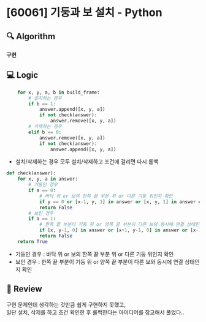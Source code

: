 # [60061] 기둥과 보 설치 - Python

## 🔍 Algorithm
**구현**

## 💻 Logic

```Python
    for x, y, a, b in build_frame:
        # 설치하는 경우
        if b == 1:
            answer.append([x, y, a])
            if not check(answer):
                answer.remove([x, y, a])
        # 삭제하는 경우
        elif b == 0:
            answer.remove([x, y, a])
            if not check(answer):
                answer.append([x, y, a])
```
- 설치/삭제하는 경우 모두 설치/삭제하고 조건에 걸리면 다시 롤백  

```Python
def check(answer):
    for x, y, a in answer:
        # 기둥인 경우
        if a == 0:
            # 바닥 위 or 보의 한쪽 끝 부분 위 or 다른 기둥 위인지 확인
            if y == 0 or [x-1, y, 1] in answer or [x, y, 1] in answer or [x, y-1, 0] in answer: continue
            return False
        # 보인 경우
        if a == 1:
            # 한쪽 끝 부분이 기둥 위 or 양쪽 끝 부분이 다른 보와 동시에 연결 상태인지 확인
            if [x, y-1, 0] in answer or [x+1, y-1, 0] in answer or [x-1, y, 1] in answer and [x+1, y, 1] in answer: continue
            return False
    return True
```
- 기둥인 경우 : 바닥 위 or 보의 한쪽 끝 부분 위 or 다른 기둥 위인지 확인  
- 보인 경우 : 한쪽 끝 부분이 기둥 위 or 양쪽 끝 부분이 다른 보와 동시에 연결 상태인지 확인  


## 📝 Review

구현 문제인데 생각하는 것만큼 쉽게 구현하지 못했고,  
일단 설치, 삭제를 하고 조건 확인한 후 롤백한다는 아이디어를 참고해서 풀었다..
